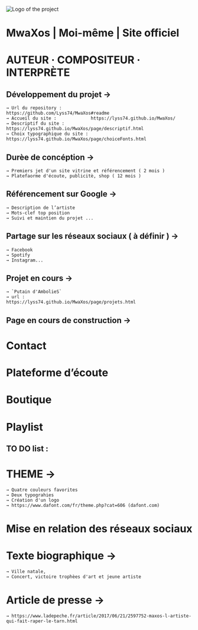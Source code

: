 ![Logo of the project](https://zupimages.net/up/21/38/ay9o.jpg)

# MwaXos | Moi-même | Site officiel #
# AUTEUR · COMPOSITEUR · INTERPRÈTE #

## Développement du projet →
	→ Url du repository : 			https://github.com/Lyss74/MwaXos#readme
	→ Accueil du site : 			https://lyss74.github.io/MwaXos/
	→ Descriptif du site : 			https://lyss74.github.io/MwaXos/page/descriptif.html
	→ Choix typographique du site : https://lyss74.github.io/MwaXos/page/choiceFonts.html

## Durèe de concéption →
	→ Premiers jet d'un site vitrine et référencement ( 2 mois )
	→ Platefaorme d'écoute, publicitè, shop ( 12 mois )

## Référencement sur Google →
	→ Description de l’artiste
	→ Mots-clef top position
	→ Suivi et maintien du projet ...

## Partage sur les réseaux sociaux ( à définir ) →
	→ Facebook
	→ Spotify
	→ Instagram...

## Projet en cours →
	→ `Putain d'AmbolieS`
	→ url : 						https://lyss74.github.io/MwaXos/page/projets.html

## Page en cours de construction →
# Contact
# Plateforme d’écoute
# Boutique
# Playlist

## TO DO list :
# THEME →
	→ Quatre couleurs favorites
	→ Deux typograhies
	→ Création d'un logo
	→ https://www.dafont.com/fr/theme.php?cat=606 (dafont.com)

# Mise en relation des réseaux sociaux

# Texte biographique →
	→ Ville natale,
	→ Concert, victoire trophèes d'art et jeune artiste

# Article de presse →
	→ https://www.ladepeche.fr/article/2017/06/21/2597752-maxos-l-artiste-qui-fait-raper-le-tarn.html